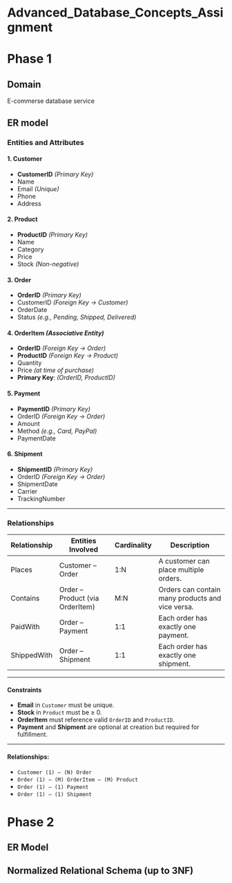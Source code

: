 # Advanced_Database_Concepts_Assignment

# Phase 1
## Domain
E-commerse database service
## ER model
### Entities and Attributes

#### 1. Customer
- **CustomerID** *(Primary Key)*
- Name
- Email *(Unique)*
- Phone
- Address

#### 2. Product
- **ProductID** *(Primary Key)*
- Name
- Category
- Price
- Stock *(Non-negative)*

#### 3. Order
- **OrderID** *(Primary Key)*
- CustomerID *(Foreign Key → Customer)*
- OrderDate
- Status *(e.g., Pending, Shipped, Delivered)*

#### 4. OrderItem *(Associative Entity)*
- **OrderID** *(Foreign Key → Order)*
- **ProductID** *(Foreign Key → Product)*
- Quantity
- Price *(at time of purchase)*
- **Primary Key**: *(OrderID, ProductID)*

#### 5. Payment
- **PaymentID** *(Primary Key)*
- OrderID *(Foreign Key → Order)*
- Amount
- Method *(e.g., Card, PayPal)*
- PaymentDate

#### 6. Shipment
- **ShipmentID** *(Primary Key)*
- OrderID *(Foreign Key → Order)*
- ShipmentDate
- Carrier
- TrackingNumber

---

### Relationships

| Relationship  | Entities Involved               | Cardinality | Description                                      |
|---------------|---------------------------------|-------------|--------------------------------------------------|
| Places        | Customer – Order                | 1:N         | A customer can place multiple orders.            |
| Contains      | Order – Product (via OrderItem) | M:N         | Orders can contain many products and vice versa. |
| PaidWith      | Order – Payment                 | 1:1         | Each order has exactly one payment.              |
| ShippedWith   | Order – Shipment                | 1:1         | Each order has exactly one shipment.             |

---

#### Constraints
- **Email** in `Customer` must be unique.
- **Stock** in `Product` must be ≥ 0.
- **OrderItem** must reference valid `OrderID` and `ProductID`.
- **Payment** and **Shipment** are optional at creation but required for fulfillment.

---

#### Relationships:
- `Customer (1) — (N) Order`
- `Order (1) — (M) OrderItem — (M) Product`
- `Order (1) — (1) Payment`
- `Order (1) — (1) Shipment`


# Phase 2
## ER Model
## Normalized Relational Schema (up to 3NF)
